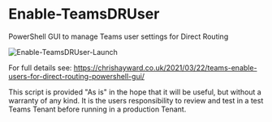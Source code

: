 # Enable-TeamsDRUser
PowerShell GUI to manage Teams user settings for Direct Routing


![Enable-TeamsDRUser-Launch](https://user-images.githubusercontent.com/59954977/112008471-68977180-8b1d-11eb-93c6-97a8e8b1e48d.JPG)

For full details see: https://chrishayward.co.uk/2021/03/22/teams-enable-users-for-direct-routing-powershell-gui/

This script is provided "As is" in the hope that it will be useful, but without a warranty of any kind. It is the users responsibility to review and test in a test Teams Tenant before running in a production Tenant.
